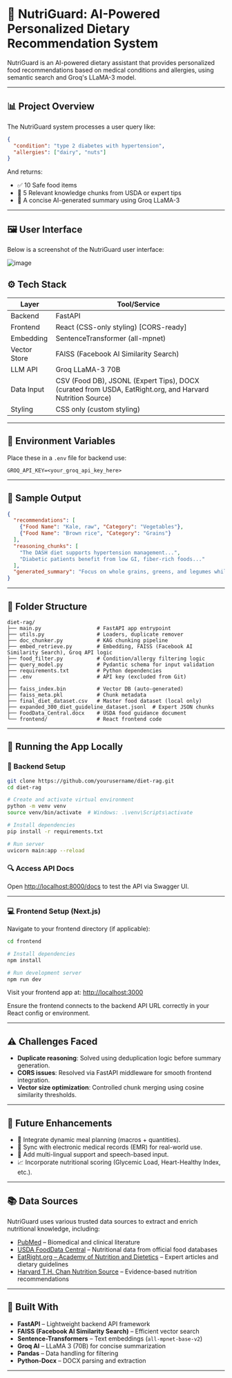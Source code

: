# 🧠 NutriGuard: AI-Powered Personalized Dietary Recommendation System

NutriGuard is an AI-powered dietary assistant that provides personalized food recommendations based on medical conditions and allergies, using semantic search and Groq's LLaMA-3 model.

---

## 📊 Project Overview

The NutriGuard system processes a user query like:

```json
{
  "condition": "type 2 diabetes with hypertension",
  "allergies": ["dairy", "nuts"]
}
```

And returns:

* ✅ 10 Safe food items
* 💬 5 Relevant knowledge chunks from USDA or expert tips
* 🧠 A concise AI-generated summary using Groq LLaMA-3

---

## 🖼 User Interface

Below is a screenshot of the NutriGuard user interface:

![image](https://github.com/user-attachments/assets/239d4b72-09df-4010-8046-e136be1e419b)


## ⚙️ Tech Stack

| Layer        | Tool/Service                                                                                             |
| ------------ | -------------------------------------------------------------------------------------------------------- |
| Backend      | FastAPI                                                                                                  |
| Frontend     | React (CSS-only styling) \[CORS-ready]                                                          |
| Embedding    | SentenceTransformer (all-mpnet)                                                                          |
| Vector Store | FAISS (Facebook AI Similarity Search)                                                                    |
| LLM API      | Groq LLaMA-3 70B                                                                                         |
| Data Input   | CSV (Food DB), JSONL (Expert Tips), DOCX (curated from USDA, EatRight.org, and Harvard Nutrition Source) |
| Styling      | CSS only (custom styling)                                                                                |

---

## 🔐 Environment Variables

Place these in a `.env` file for backend use:

```env
GROQ_API_KEY=<your_groq_api_key_here>
```

---

## 🧪 Sample Output

```json
{
  "recommendations": [
    {"Food Name": "Kale, raw", "Category": "Vegetables"},
    {"Food Name": "Brown rice", "Category": "Grains"}
  ],
  "reasoning_chunks": [
    "The DASH diet supports hypertension management...",
    "Diabetic patients benefit from low GI, fiber-rich foods..."
  ],
  "generated_summary": "Focus on whole grains, greens, and legumes while avoiding dairy and processed sugar."
}
```

---

## 🧱 Folder Structure

```
diet-rag/
├── main.py                  # FastAPI app entrypoint
├── utils.py                 # Loaders, duplicate remover
├── doc_chunker.py           # KAG chunking pipeline
├── embed_retrieve.py        # Embedding, FAISS (Facebook AI Similarity Search), Groq API logic
├── food_filter.py           # Condition/allergy filtering logic
├── query_model.py           # Pydantic schema for input validation
├── requirements.txt         # Python dependencies
├── .env                     # API key (excluded from Git)
│
├── faiss_index.bin          # Vector DB (auto-generated)
├── faiss_meta.pkl           # Chunk metadata
├── final_diet_dataset.csv   # Master food dataset (local only)
├── expanded_300_diet_guideline_dataset.jsonl  # Expert JSON chunks
├── FoodData_Central.docx    # USDA food guidance document
└── frontend/                # React frontend code 
```

---

## 🚀 Running the App Locally

### 🔧 Backend Setup

```bash
git clone https://github.com/yourusername/diet-rag.git
cd diet-rag

# Create and activate virtual environment
python -m venv venv
source venv/bin/activate  # Windows: .\venv\Scripts\activate

# Install dependencies
pip install -r requirements.txt

# Run server
uvicorn main:app --reload
```

### 🔍 Access API Docs

Open [http://localhost:8000/docs](http://localhost:8000/docs) to test the API via Swagger UI.

---

### 💻 Frontend Setup (Next.js)

Navigate to your frontend directory (if applicable):

```bash
cd frontend

# Install dependencies
npm install

# Run development server
npm run dev
```

Visit your frontend app at: [http://localhost:3000](http://localhost:3000)

Ensure the frontend connects to the backend API URL correctly in your React config or environment.

---

## ⚠️ Challenges Faced

* **Duplicate reasoning**: Solved using deduplication logic before summary generation.
* **CORS issues**: Resolved via FastAPI middleware for smooth frontend integration.
* **Vector size optimization**: Controlled chunk merging using cosine similarity thresholds.

---

## 🔮 Future Enhancements

* 🍱 Integrate dynamic meal planning (macros + quantities).
* 🏥 Sync with electronic medical records (EMR) for real-world use.
* 🧬 Add multi-lingual support and speech-based input.
* 📈 Incorporate nutritional scoring (Glycemic Load, Heart-Healthy Index, etc.).

---

## 📚 Data Sources

NutriGuard uses various trusted data sources to extract and enrich nutritional knowledge, including:

* [PubMed](https://pubmed.ncbi.nlm.nih.gov/) – Biomedical and clinical literature
* [USDA FoodData Central](https://fdc.nal.usda.gov/) – Nutritional data from official food databases
* [EatRight.org – Academy of Nutrition and Dietetics](https://www.eatright.org/) – Expert articles and dietary guidelines
* [Harvard T.H. Chan Nutrition Source](https://nutritionsource.hsph.harvard.edu/) – Evidence-based nutrition recommendations

---

## 🧠 Built With

* **FastAPI** – Lightweight backend API framework
* **FAISS (Facebook AI Similarity Search)** – Efficient vector search
* **Sentence-Transformers** – Text embeddings (`all-mpnet-base-v2`)
* **Groq AI** – LLaMA 3 (70B) for concise summarization
* **Pandas** – Data handling for filtering
* **Python-Docx** – DOCX parsing and extraction

---
